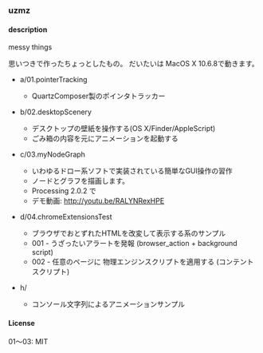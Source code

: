 ### uzmz

#### description

messy things

思いつきで作ったちょっとしたもの。
だいたいは MacOS X 10.6.8で動きます。

* a/01.pointerTracking 
	* QuartzComposer製のポインタトラッカー

* b/02.desktopScenery
	* デスクトップの壁紙を操作する(OS X/Finder/AppleScript)
	* ごみ箱の内容を元にアニメーションを起動する

* c/03.myNodeGraph
	* いわゆるドロー系ソフトで実装されている簡単なGUI操作の習作
	* ノードとグラフを描画します。
	* Processing 2.0.2 で
	* デモ動画: http://youtu.be/RALYNRexHPE

* d/04.chromeExtensionsTest
	* ブラウザでおとずれたHTMLを改変して表示する系のサンプル
	* 001 - うざったいアラートを発報 (browser_action + background script)
	* 002 - 任意のページに 物理エンジンスクリプトを適用する (コンテントスクリプト)

* h/
	* コンソール文字列によるアニメーションサンプル

#### License

01〜03: MIT
